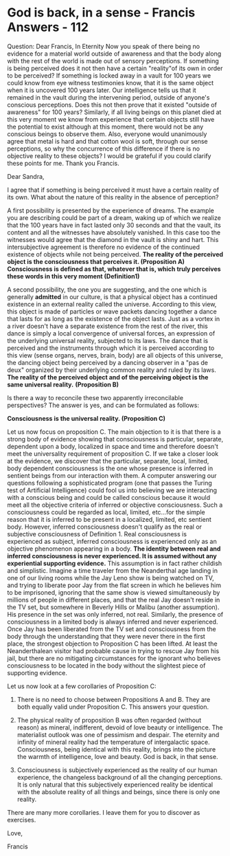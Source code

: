# God is back, in a sense - Francis Answers - 112

Question: Dear Francis, In Eternity Now you speak of there being no evidence for a material world outside of awareness and that the body along with the rest of the world is made out of sensory perceptions. If something is being perceived does it not then have a certain "reality"of its own in order to be perceived? If something is locked away in a vault for 100 years we could know from eye witness testimonies know, that it is the same object when it is uncovered 100 years later. Our intelligence tells us that it remained in the vault during the intervening period, outside of anyone's conscious perceptions. Does this not then prove that it existed "outside of awareness" for 100 years? Similarly, if all living beings on this planet died at this very moment we know from experience that certain objects still have the potential to exist although at this moment, there would not be any conscious beings to observe them. Also, everyone would unanimously agree that metal is hard and that cotton wool is soft, through our sense perceptions, so why the concurrence of this difference if there is no objective reality to these objects? I would be grateful if you could clarify these points for me. Thank you Francis.

Dear Sandra,

I agree that if something is being perceived it must have a certain reality of its own. What about the nature of this reality in the absence of perception?

A first possibility is presented by the experience of dreams. The example you are describing could be part of a dream, waking up of which we realize that the 100 years have in fact lasted only 30 seconds and that the vault, its content and all the witnesses have absolutely vanished. In this case too the witnesses would agree that the diamond in the vault is shiny and hart. This intersubjective agreement is therefore no evidence of the continued existence of objects while not being perceived. **The reality of the perceived object is the consciousness that perceives it. (Proposition A) Consciousness is defined as that, whatever that is, which truly perceives these words in this very moment (Definition1)**

A second possibility, the one you are suggesting, and the one which is generally **admitted** in our culture, is that a physical object has a continued existence in an external reality called the universe. According to this view, this object is made of particles or wave packets dancing together a dance that lasts for as long as the existence of the object lasts. Just as a vortex in a river doesn't have a separate existence from the rest of the river, this dance is simply a local convergence of universal forces, an expression of the underlying universal reality, subjected to its laws. The dance that is perceived and the instruments through which it is perceived according to this view (sense organs, nerves, brain, body) are all objects of this universe, the dancing object being perceived by a dancing observer in a "pas de deux" organized by their underlying common reality and ruled by its laws. **The reality of the perceived object and of the perceiving object is the same universal reality.** **(Proposition B)**

Is there a way to reconcile these two apparently irreconcilable perspectives? The answer is yes, and can be formulated as follows:

**Consciousness is the universal reality. (Proposition C)**

Let us now focus on proposition C. The main objection to it is that there is a strong body of evidence showing that consciousness is particular, separate, dependent upon a body, localized in space and time and therefore doesn't meet the universality requirement of proposition C. If we take a closer look at the evidence, we discover that the particular, separate, local, limited, body dependent consciousness is the one whose presence is inferred in sentient beings from our interaction with them. A computer answering our questions following a sophisticated program (one that passes the Turing test of Artificial Intelligence) could fool us into believing we are interacting with a conscious being and could be called conscious because it would meet all the objective criteria of inferred or objective consciousness. Such a consciousness could be regarded as local, limited, etc…for the simple reason that it is inferred to be present in a localized, limited, etc sentient body. However, inferred consciousness doesn't qualify as the real or subjective consciousness of Definition 1. Real consciousness is experienced as subject, inferred consciousness is experienced only as an objective phenomenon appearing in a body. **The identity between real and inferred consciousness is never experienced. It is assumed without any experiential supporting evidence.** This assumption is in fact rather childish and simplistic. Imagine a time traveler from the Neanderthal age landing in one of our living rooms while the Jay Leno show is being watched on TV, and trying to liberate poor Jay from the flat screen in which he believes him to be imprisoned, ignoring that the same show is viewed simultaneously by millions of people in different places, and that the real Jay doesn't reside in the TV set, but somewhere in Beverly Hills or Malibu (another assumption). His presence in the set was only inferred, not real. Similarly, the presence of consciousness in a limited body is always inferred and never experienced. Once Jay has been liberated from the TV set and consciousness from the body through the understanding that they were never there in the first place, the strongest objection to Proposition C has been lifted. At least the Neanderthalean visitor had probable cause in trying to rescue Jay from his jail, but there are no mitigating circumstances for the ignorant who believes consciousness to be located in the body without the slightest piece of supporting evidence.

Let us now look at a few corollaries of Proposition C:

1. There is no need to choose between Propositions A and B. They are both equally valid under Proposition C. This answers your question.

2. The physical reality of proposition B was often regarded (without reason) as mineral, indifferent, devoid of love beauty or intelligence. The materialist outlook was one of pessimism and despair. The eternity and infinity of mineral reality had the temperature of intergalactic space. Consciousness, being identical with this reality, brings into the picture the warmth of intelligence, love and beauty. God is back, in that sense.

3. Consciousness is subjectively experienced as the reality of our human experience, the changeless background of all the changing perceptions. It is only natural that this subjectively experienced reality be identical with the absolute reality of all things and beings, since there is only one reality.

There are many more corollaries. I leave them for you to discover as exercises.

Love,

Francis

